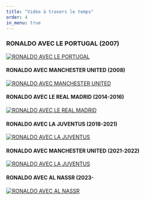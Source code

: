 ```yaml
---
title: "Vidéo à travers le temps"
order: 4
in_menu: true
---
```

### RONALDO AVEC LE PORTUGAL (2007)

 [![RONALDO AVEC LE PORTUGAL](https://img.youtube.com/vi/dE3wDp6LcBQ/0.jpg)](https://www.youtube.com/watch?v=dE3wDp6LcBQ)

#### RONALDO AVEC MANCHESTER UNITED (2008)

 [![RONALDO AVEC MANCHESTER UNITED](https://img.youtube.com/vi/Yq7Yy8H5J-8/0.jpg)](https://www.youtube.com/watch?v=Yq7Yy8H5J-8)

#### RONALDO AVEC LE REAL MADRID (2014-2016)

[![RONALDO AVEC LE REAL MADRID](https://img.youtube.com/vi/hqPEIblCwQo/0.jpg)](https://www.youtube.com/watch?v=hqPEIblCwQo)

#### RONALDO AVEC LA JUVENTUS (2018-2021)

[![RONALDO AVEC LA JUVENTUS](https://img.youtube.com/vi/-2Bm2o7KaFk/0.jpg)](https://www.youtube.com/watch?v=-2Bm2o7KaFk)

#### RONALDO AVEC MANCHESTER UNITED (2021-2022)

[![RONALDO AVEC LA JUVENTUS](https://img.youtube.com/vi/cWhsNYoCujM/0.jpg)](https://www.youtube.com/watch?v=cWhsNYoCujM)

#### RONALDO AVEC AL NASSR (2023-

[![RONALDO AVEC AL NASSR](https://img.youtube.com/vi/nYoda8WXx5E/0.jpg)](https://www.youtube.com/watch?v=nYoda8WXx5E) 